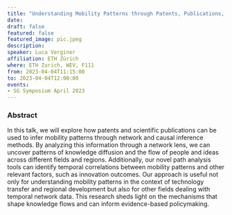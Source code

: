 ```yaml
---
title: "Understanding Mobility Patterns through Patents, Publications, and Temporal Network Causal Inference"
date:
draft: false
featured: false
featured_image: pic.jpeg
description:
speaker: Luca Verginer
affiliation: ETH Zürich
where: ETH Zurich, WEV, F111
from: 2023-04-04T11:15:00
to: 2023-04-04T12:00:00
events:
- SG Symposium April 2023
---
```


### Abstract

In this talk, we will explore how patents and scientific publications can be used to infer mobility patterns through network and causal inference methods. By analyzing this information through a network lens, we can uncover patterns of knowledge diffusion and the flow of people and ideas across different fields and regions. Additionally, our novel path analysis tools can identify temporal correlations between mobility patterns and other relevant factors, such as innovation outcomes. Our approach is useful not only for understanding mobility patterns in the context of technology transfer and regional development but also for other fields dealing with temporal network data. This research sheds light on the mechanisms that shape knowledge flows and can inform evidence-based policymaking.
